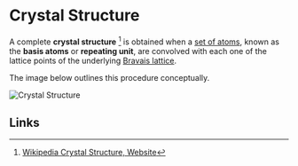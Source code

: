 # Crystal Structure

A complete **crystal structure** [^1] is obtained when a [set of atoms](atomic.md), known as the **basis atoms** or **repeating unit**, are convolved with each one of the lattice points of the underlying [Bravais lattice](lattice.md). 

The image below outlines this procedure conceptually.

![Crystal Structure](/images/crystal_structure.jpg "Crystal Structure")

## Links

[^1]: [Wikipedia Crystal Structure, Website](https://en.wikipedia.org/wiki/Crystal_structure)
